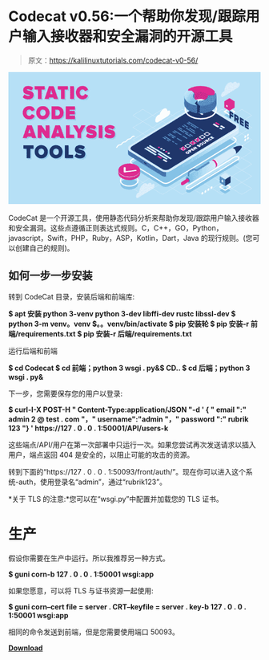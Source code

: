 # Codecat v0.56:一个帮助你发现/跟踪用户输入接收器和安全漏洞的开源工具

> 原文：<https://kalilinuxtutorials.com/codecat-v0-56/>

[![](img/0a8fe4756019c7d1929a81cafa82a115.png)](https://blogger.googleusercontent.com/img/b/R29vZ2xl/AVvXsEjzEcDAcpUVpdT5ZUQHawgpr8SC9Gmn1NJxvPgHWStzN0NRlLD_fJ3Qi4kIPSzPp8fNvs5HAvdCq-CsmLhAE_wOhZ_L9ZNDS9FySosDbCFIVbv2eIUdqd5lS-S5wRHq6igVxA4C7IIis8CYKle4kxPYEgND7b664mNmaPIt_8EggQOxkKFY6XS4M8_S/s728/Top-5-Open-Source-Source-and-Free-Static-Code-Analysis-Tools-in-2020.png)

CodeCat 是一个开源工具，使用静态代码分析来帮助你发现/跟踪用户输入接收器和安全漏洞。这些点遵循正则表达式规则。C，C++，GO，Python，javascript，Swift，PHP，Ruby，ASP，Kotlin，Dart，Java 的现行规则。(您可以创建自己的规则)。

## 如何一步一步安装

转到 CodeCat 目录，安装后端和前端库:

**$ apt 安装 python 3-venv python 3-dev libffi-dev rustc libssl-dev
$ python 3-m venv。venv
$。。venv/bin/activate
$ pip 安装轮
$ pip 安装-r 前端/requirements.txt
$ pip 安装-r 后端/requirements.txt**

运行后端和前端

**$ cd Codecat
$ cd 前端；python 3 wsgi . py&$ CD..
$ cd 后端；python 3 wsgi . py&**

下一步，您需要保存您的用户以登录:

**$ curl-I-X POST-H " Content-Type:application/JSON "-d ' { " email ":" admin 2 @ test . com "，" username":"admin "，" password ":" rubrik 123 "} ' https://127 . 0 . 0 . 1:50001/API/users-k**

这些端点/API/用户在第一次部署中只运行一次。如果您尝试再次发送请求以插入用户，端点返回 404 是安全的，以阻止可能的攻击的资源。

转到下面的“https://127 . 0 . 0 . 1:50093/front/auth/”。现在你可以进入这个系统-auth，使用登录名“admin”，通过“rubrik123”。

*关于 TLS 的注意:*您可以在“wsgi.py”中配置并加载您的 TLS 证书。

# 生产

假设你需要在生产中运行。所以我推荐另一种方式。

**$ guni corn-b 127 . 0 . 0 . 1:50001 wsgi:app**

如果您愿意，可以将 TLS 与证书资源一起使用:

**$ guni corn–cert file = server . CRT–keyfile = server . key-b 127 . 0 . 0 . 1:50001 wsgi:app**

相同的命令发送到前端，但是您需要使用端口 50093。

[**Download**](https://github.com/CoolerVoid/codecat)